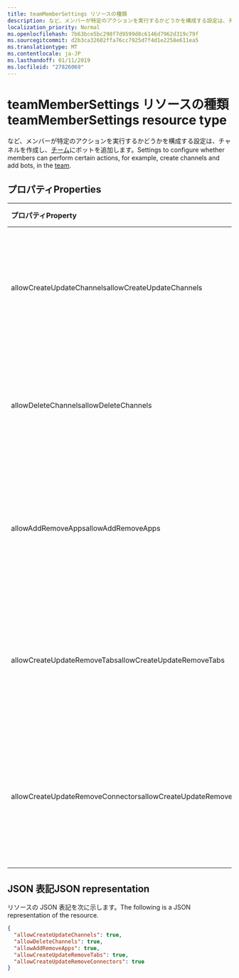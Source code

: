 ```yaml
---
title: teamMemberSettings リソースの種類
description: など、メンバーが特定のアクションを実行するかどうかを構成する設定は、チャネルを作成し、チームにボットを追加します。
localization_priority: Normal
ms.openlocfilehash: 7b63bce5bc298f7d9599d8c6146d7962d319c79f
ms.sourcegitcommit: d2b3ca32602ffa76cc7925d7f4d1e2258e611ea5
ms.translationtype: MT
ms.contentlocale: ja-JP
ms.lasthandoff: 01/11/2019
ms.locfileid: "27826069"
---
```

# <a name="teammembersettings-resource-type"></a><span data-ttu-id="099ea-103">teamMemberSettings リソースの種類</span><span class="sxs-lookup"><span data-stu-id="099ea-103">teamMemberSettings resource type</span></span>



<span data-ttu-id="099ea-104">など、メンバーが特定のアクションを実行するかどうかを構成する設定は、チャネルを作成し、[チーム](team.md)にボットを追加します。</span><span class="sxs-lookup"><span data-stu-id="099ea-104">Settings to configure whether members can perform certain actions, for example, create channels and add bots, in the [team](team.md).</span></span>

## <a name="properties"></a><span data-ttu-id="099ea-105">プロパティ</span><span class="sxs-lookup"><span data-stu-id="099ea-105">Properties</span></span>
| <span data-ttu-id="099ea-106">プロパティ</span><span class="sxs-lookup"><span data-stu-id="099ea-106">Property</span></span>     | <span data-ttu-id="099ea-107">種類</span><span class="sxs-lookup"><span data-stu-id="099ea-107">Type</span></span>   |<span data-ttu-id="099ea-108">説明</span><span class="sxs-lookup"><span data-stu-id="099ea-108">Description</span></span>|
|:---------------|:--------|:----------|
|<span data-ttu-id="099ea-109">allowCreateUpdateChannels</span><span class="sxs-lookup"><span data-stu-id="099ea-109">allowCreateUpdateChannels</span></span>|<span data-ttu-id="099ea-110">ブール型</span><span class="sxs-lookup"><span data-stu-id="099ea-110">Boolean</span></span>|<span data-ttu-id="099ea-111">True の場合、メンバー セットを追加したりチャンネルを更新する場合。</span><span class="sxs-lookup"><span data-stu-id="099ea-111">If set to true, members can add and update channels.</span></span>|
|<span data-ttu-id="099ea-112">allowDeleteChannels</span><span class="sxs-lookup"><span data-stu-id="099ea-112">allowDeleteChannels</span></span>|<span data-ttu-id="099ea-113">ブール型</span><span class="sxs-lookup"><span data-stu-id="099ea-113">Boolean</span></span>|<span data-ttu-id="099ea-114">場合は true の場合、メンバーに設定するには、チャンネルを削除できます。</span><span class="sxs-lookup"><span data-stu-id="099ea-114">If set to true, members can delete channels.</span></span>|
|<span data-ttu-id="099ea-115">allowAddRemoveApps</span><span class="sxs-lookup"><span data-stu-id="099ea-115">allowAddRemoveApps</span></span>|<span data-ttu-id="099ea-116">ブール型</span><span class="sxs-lookup"><span data-stu-id="099ea-116">Boolean</span></span>|<span data-ttu-id="099ea-117">場合は true の場合、メンバー セットは、追加し、アプリケーションを削除できます。</span><span class="sxs-lookup"><span data-stu-id="099ea-117">If set to true, members can add and remove apps.</span></span>|
|<span data-ttu-id="099ea-118">allowCreateUpdateRemoveTabs</span><span class="sxs-lookup"><span data-stu-id="099ea-118">allowCreateUpdateRemoveTabs</span></span>|<span data-ttu-id="099ea-119">ブール型</span><span class="sxs-lookup"><span data-stu-id="099ea-119">Boolean</span></span>|<span data-ttu-id="099ea-120">場合は true の場合、メンバー セットを追加、更新、およびタブを削除します。</span><span class="sxs-lookup"><span data-stu-id="099ea-120">If set to true, members can add, update, and remove tabs.</span></span> |
|<span data-ttu-id="099ea-121">allowCreateUpdateRemoveConnectors</span><span class="sxs-lookup"><span data-stu-id="099ea-121">allowCreateUpdateRemoveConnectors</span></span>|<span data-ttu-id="099ea-122">ブール型</span><span class="sxs-lookup"><span data-stu-id="099ea-122">Boolean</span></span>|<span data-ttu-id="099ea-123">場合は true の場合、メンバー セットを追加、更新、およびコネクタを削除します。</span><span class="sxs-lookup"><span data-stu-id="099ea-123">If set to true, members can add, update, and remove connectors.</span></span>|

## <a name="json-representation"></a><span data-ttu-id="099ea-124">JSON 表記</span><span class="sxs-lookup"><span data-stu-id="099ea-124">JSON representation</span></span>

<span data-ttu-id="099ea-125">リソースの JSON 表記を次に示します。</span><span class="sxs-lookup"><span data-stu-id="099ea-125">The following is a JSON representation of the resource.</span></span>

<!-- {
  "blockType": "resource",
  "@odata.type": "microsoft.graph.teamMemberSettings"
}-->

```json
{
  "allowCreateUpdateChannels": true,
  "allowDeleteChannels": true,
  "allowAddRemoveApps": true,
  "allowCreateUpdateRemoveTabs": true,
  "allowCreateUpdateRemoveConnectors": true
}
```

<!-- uuid: 8fcb5dbc-d5aa-4681-8e31-b001d5168d79
2015-10-25 14:57:30 UTC -->
<!-- {
  "type": "#page.annotation",
  "description": "team's memberSettings resource",
  "keywords": "",
  "section": "documentation",
  "tocPath": ""
}-->
